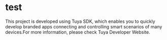 # test
This project is developed using Tuya SDK, which enables you to quickly develop branded apps connecting and controlling smart scenarios of many devices.For more information, please check Tuya Developer Website.
